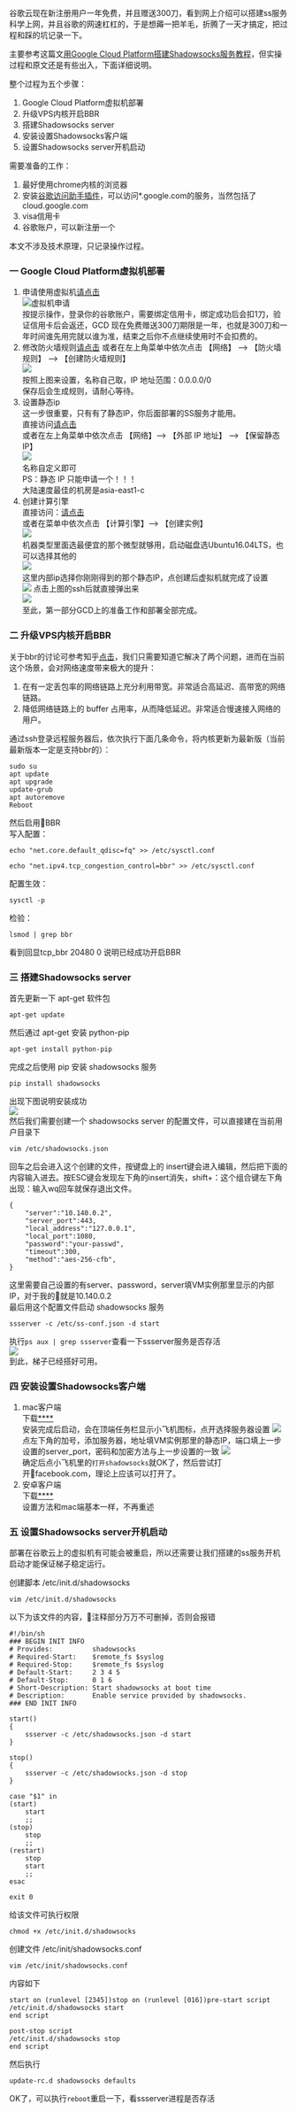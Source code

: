 <!--
.. title: 用谷歌云搭建梯子
.. slug: yong-gu-ge-yun-da-jian-ti-zi
.. date: 2018-04-17 13:42:54 UTC+08:00
.. tags: 科学上网
.. category: 奇技淫巧
.. link: 
.. description: 
.. type: text
-->

谷歌云现在新注册用户一年免费，并且赠送300刀，看到网上介绍可以搭建ss服务科学上网，并且谷歌的网速杠杠的，于是想薅一把羊毛，折腾了一天才搞定，把过程和踩的坑记录一下。

主要参考这篇文[用Google Cloud Platform搭建Shadowsocks服务教程](http://godjose.com/2017/06/14/new-article/)，但实操过程和原文还是有些出入，下面详细说明。

整个过程为五个步骤：  
1. Google Cloud Platform虚拟机部署
2. 升级VPS内核开启BBR  
3. 搭建Shadowsocks server
4. 安装设置Shadowsocks客户端
5. 设置Shadowsocks server开机启动

需要准备的工作：  
1. 最好使用chrome内核的浏览器
2. 安装[谷歌访问助手插件](http://www.ggfwzs.com/)，可以访问*.google.com的服务，当然包括了cloud.google.com
3. visa信用卡
4. 谷歌账户，可以新注册一个

本文不涉及技术原理，只记录操作过程。  

### 一 Google Cloud Platform虚拟机部署
1. 申请使用虚拟机[请点击](https://cloud.google.com/free/)  
![虚拟机申请](https://wx4.sinaimg.cn/large/cb1ce2dely1fprmni09xuj216o0ho40o.jpg)  
按提示操作，登录你的谷歌账户，需要绑定信用卡，绑定成功后会扣1刀，验证信用卡后会返还，GCD 现在免费赠送300刀期限是一年，也就是300刀和一年时间谁先用完就以谁为准，结束之后你不点继续使用时不会扣费的。
2. 修改防火墙规则[请点击](https://console.cloud.google.com/networking/firewalls/list)
或者在左上角菜单中依次点击 【网络】 –> 【防火墙规则】 –> 【创建防火墙规则】  
![](https://wx3.sinaimg.cn/large/cb1ce2dely1fprmnizbf5j20ca0ktgmn.jpg)  
按照上图来设置，名称自己取，IP 地址范围：0.0.0.0/0  
保存后会生成规则，请耐心等待。  
3. 设置静态ip  
这一步很重要，只有有了静态IP，你后面部署的SS服务才能用。  
直接访问[请点击](https://console.cloud.google.com/networking/addresses/list)  
或者在左上角菜单中依次点击 【网络】–> 【外部 IP 地址】 –> 【保留静态 IP】  
![](https://wx2.sinaimg.cn/large/cb1ce2dely1fprmnji8szj20cz0fkdgm.jpg)  
名称自定义即可  
PS：静态 IP 只能申请一个！！！  
大陆速度最佳的机房是asia-east1-c  
4. 创建计算引擎  
直接访问：[请点击](https://console.cloud.google.com/compute/instances)  
或者在菜单中依次点击 【计算引擎】–> 【创建实例】  
![](https://wx3.sinaimg.cn/large/cb1ce2dely1fprmnkidtoj20ky0jd75l.jpg)  
机器类型里面选最便宜的那个微型就够用，启动磁盘选Ubuntu16.04LTS，也可以选择其他的  
![](https://wx2.sinaimg.cn/large/cb1ce2dely1fprmnl658tj20d50h1751.jpg)  
这里内部ip选择你刚刚得到的那个静态IP，点创建后虚拟机就完成了设置  
![](https://wx2.sinaimg.cn/large/cb1ce2degy1fprn6mdyxxj21le0jmq4v.jpg)
点击上图的ssh后就直接弹出来  
![](https://wx1.sinaimg.cn/large/cb1ce2dely1fprnpf9wp0j21yw0e642o.jpg)  
至此，第一部分GCD上的准备工作和部署全部完成。  

### 二 升级VPS内核开启BBR  
关于bbr的讨论可参考知乎[点击](https://www.zhihu.com/question/53559433)，我们只需要知道它解决了两个问题，进而在当前这个场景，会对网络速度带来极大的提升：
1. 在有一定丢包率的网络链路上充分利用带宽。非常适合高延迟、高带宽的网络链路。
2. 降低网络链路上的 buffer 占用率，从而降低延迟。非常适合慢速接入网络的用户。  

通过ssh登录远程服务器后，依次执行下面几条命令，将内核更新为最新版（当前最新版本一定是支持bbr的）：  
```
sudo su
apt update
apt upgrade
update-grub
apt autoremove
Reboot
```
然后启用BBR  
写入配置：  
```
echo "net.core.default_qdisc=fq" >> /etc/sysctl.conf

echo "net.ipv4.tcp_congestion_control=bbr" >> /etc/sysctl.conf
```
配置生效：   
```
sysctl -p
```
检验：
```
lsmod | grep bbr
```
看到回显tcp_bbr 20480 0 说明已经成功开启BBR  

### 三 搭建Shadowsocks server
首先更新一下 apt-get 软件包
```
apt-get update
```
然后通过 apt-get 安装 python-pip
```
apt-get install python-pip
```
完成之后使用 pip 安装 shadowsocks 服务
```
pip install shadowsocks
```
出现下图说明安装成功  
![](https://wx3.sinaimg.cn/mw690/cb1ce2dely1fprmno6t8sj20c801ut8s.jpg)  
然后我们需要创建一个 shadowsocks server 的配置文件，可以直接建在当前用户目录下  
```
vim /etc/shadowsocks.json
```
回车之后会进入这个创建的文件，按键盘上的 insert键会进入编辑，然后把下面的内容输入进去。按ESC键会发现左下角的insert消失，shift+：这个组合键左下角出现：输入wq回车就保存退出文件。
```
{
	"server":"10.140.0.2", 
	"server_port":443,
	"local_address":"127.0.0.1",
	"local_port":1080,
	"password":"your-passwd",
	"timeout":300,
	"method":"aes-256-cfb",
}
```
这里需要自己设置的有server、password，server填VM实例那里显示的内部IP，对于我的就是10.140.0.2  
最后用这个配置文件启动 shadowsocks 服务  
```
ssserver -c /etc/ss-conf.json -d start
```
执行`ps aux | grep ssserver`查看一下ssserver服务是否存活  
![](https://wx1.sinaimg.cn/large/cb1ce2dely1fprnpf9wp0j21yw0e642o.jpg)  
到此，梯子已经搭好可用。  

### 四 安装设置Shadowsocks客户端
1. mac客户端  
下载[****](https://github.com/shadowsocks/ShadowsocksX-NG)  
安装完成后启动，会在顶端任务栏显示小飞机图标，点开选择服务器设置
![](https://wx2.sinaimg.cn/large/cb1ce2degy1fprt8sbj6ij20ry0majwn.jpg)
点左下角的加号，添加服务器，地址填VM实例那里的静态IP，端口填上一步设置的server_port，密码和加密方法与上一步设置的一致
![](https://wx4.sinaimg.cn/large/cb1ce2degy1fprt8k8b23j20wo0t2ac8.jpg)  
确定后点小飞机里的`打开shadowsocks`就OK了，然后尝试打开facebook.com，理论上应该可以打开了。
2. 安卓客户端  
下载[****](https://github.com/shadowsocks/shadowsocks-android/releases)  
设置方法和mac端基本一样，不再重述  

### 五 设置Shadowsocks server开机启动
部署在谷歌云上的虚拟机有可能会被重启，所以还需要让我们搭建的ss服务开机启动才能保证梯子稳定运行。  

创建脚本 /etc/init.d/shadowsocks  
```
vim /etc/init.d/shadowsocks
```
以下为该文件的内容，注释部分万万不可删掉，否则会报错
```
#!/bin/sh
### BEGIN INIT INFO
# Provides:          shadowsocks
# Required-Start:    $remote_fs $syslog
# Required-Stop:     $remote_fs $syslog
# Default-Start:     2 3 4 5
# Default-Stop:      0 1 6
# Short-Description: Start shadowsocks at boot time
# Description:       Enable service provided by shadowsocks.
### END INIT INFO

start()
{
	ssserver -c /etc/shadowsocks.json -d start
}

stop()
{
	ssserver -c /etc/shadowsocks.json -d stop
}

case "$1" in
(start)
	start
	;;
(stop)
	stop
	;;
(restart)
	stop
	start
	;;
esac

exit 0
```
给该文件可执行权限
```
chmod +x /etc/init.d/shadowsocks
```
创建文件 /etc/init/shadowsocks.conf
```
vim /etc/init/shadowsocks.conf
```
内容如下
```
start on (runlevel [2345])stop on (runlevel [016])pre-start script
/etc/init.d/shadowsocks start
end script

post-stop script
/etc/init.d/shadowsocks stop
end script
```
然后执行
```
update-rc.d shadowsocks defaults
```
OK了，可以执行`reboot`重启一下，看ssserver进程是否存活